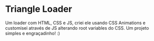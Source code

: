 # Triangle Loader
Um loader com HTML, CSS e JS, criei ele usando CSS Animations e customisei através de JS alterando root variables do CSS.
Um projeto simples e engraçadinho! :)
